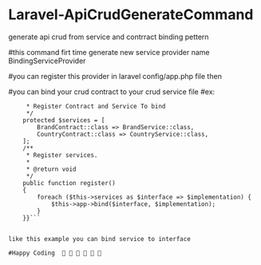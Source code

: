 # Laravel-ApiCrudGenerateCommand
generate api crud from service and contrract binding pettern

#this command firt time generate new service provider name BindingServiceProvider

#you can register this provider in laravel config/app.php file then

#you can bind your crud contract to your crud  service file
#ex:
```{.php} {/**
     * Register Contract and Service To bind
     */
    protected $services = [
        BrandContract::class => BrandService::class,
        CountryContract::class => CountryService::class,
    ];
    /**
     * Register services.
     *
     * @return void
     */
    public function register()
    {
        foreach ($this->services as $interface => $implementation) {
            $this->app->bind($interface, $implementation);
        }
    }}```
   

like this example you can bind service to interface 

#Happy Coding  🤩 🤩 🤩 🤩 🤩 🤩
